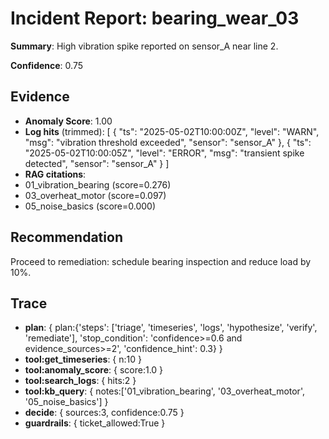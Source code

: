
# Incident Report: bearing_wear_03

**Summary**: High vibration spike reported on sensor_A near line 2.

**Confidence**: 0.75

## Evidence
- **Anomaly Score**: 1.00
- **Log hits** (trimmed):
[
  {
    "ts": "2025-05-02T10:00:00Z",
    "level": "WARN",
    "msg": "vibration threshold exceeded",
    "sensor": "sensor_A"
  },
  {
    "ts": "2025-05-02T10:00:05Z",
    "level": "ERROR",
    "msg": "transient spike detected",
    "sensor": "sensor_A"
  }
]
- **RAG citations**:
- 01_vibration_bearing (score=0.276)
- 03_overheat_motor (score=0.097)
- 05_noise_basics (score=0.000)

## Recommendation
Proceed to remediation: schedule bearing inspection and reduce load by 10%.

## Trace

- **plan**: { plan:{'steps': ['triage', 'timeseries', 'logs', 'hypothesize', 'verify', 'remediate'], 'stop_condition': 'confidence>=0.6 and evidence_sources>=2', 'confidence_hint': 0.3} }
- **tool:get_timeseries**: { n:10 }
- **tool:anomaly_score**: { score:1.0 }
- **tool:search_logs**: { hits:2 }
- **tool:kb_query**: { notes:['01_vibration_bearing', '03_overheat_motor', '05_noise_basics'] }
- **decide**: { sources:3, confidence:0.75 }
- **guardrails**: { ticket_allowed:True }
